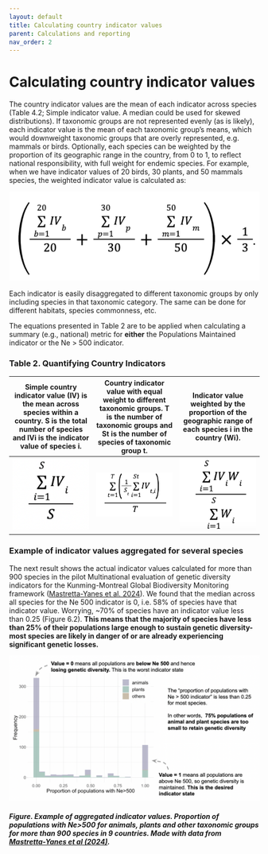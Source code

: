 ```yaml
---
layout: default
title: Calculating country indicator values
parent: Calculations and reporting
nav_order: 2
---
```


# Calculating country indicator values

The country indicator values are the mean of each indicator across species (Table 4.2; Simple indicator value. A median could be used for skewed distributions). If taxonomic groups are not represented evenly (as is likely), each indicator value is the mean of each taxonomic group’s means, which would downweight taxonomic groups that are overly represented, e.g. mammals or birds. Optionally, each species can be weighted by the proportion of its geographic range in the country, from 0 to 1, to reflect national responsibility, with full weight for endemic species. For example, when we have indicator values of 20 birds, 30 plants, and 50 mammals species, the weighted indicator value is calculated as:


![](equation_example_weighted.png) 

Each indicator is easily disaggregated to different taxonomic groups by only including species in that taxonomic category.  The same can be done for different habitats, species commonness, etc.

The equations presented in Table 2 are to be applied when calculating a summary (e.g., national) metric for **either** the Populations Maintained indicator or the Ne > 500 indicator. 


### Table 2. Quantifying Country Indicators

<style>
table th:first-of-type {
    width: 33%;
}
table th:nth-of-type(2) {
    width: 33%;
}
table th:nth-of-type(3) {
    width: 33%;
}
</style>


| Simple country indicator value (IV) is the mean across species within a country. S is the total number of species and IVi is the indicator value of species i. <br>  | Country indicator value with equal weight to different taxonomic groups. T is the number of taxonomic groups and St is the number of species of taxonomic group t.   | Indicator value weighted by the proportion of the geographic range of each species i in the country (Wi). |
|----------------------------------------------------------------------------------------------------------------------------------------------------------------------|----------------------------------------------------------------------------------------------------------------------------------------------------------------------|-----------------------------------------------------------------------------------------------------------|
|                                                                           ![](equation_country_simple.png)                                                                         |                                                                      ![](equation_country_equalw.png)                                                                   |                                        ![](equation_country_georangew.png)                                      |


### Example of indicator values aggregated for several species 

The next result shows the actual indicator values calculated for more than 900 species in the pilot Multinational evaluation of genetic diversity indicators for the Kunming-Montreal Global Biodiversity Monitoring framework ([Mastretta-Yanes et al. 2024](https://ecoevorxiv.org/repository/view/6104/)). We found that the median across all species for the Ne 500 indicator is 0, i.e. 58% of species have that indicator value.  Worrying, ~70% of species have an indicator value less than 0.25 (Figure 6.2).  **This means that the majority of species have less than 25% of their populations large enough to sustain genetic diversity- most species are likely in danger of or are already experiencing significant genetic losses.**

 
![](Fig_pilot_indicatorvalues.png)
##### *Figure. Example of aggregated indicator values*. Proportion of populations with Ne>500 for animals, plants and other taxonomic groups for more than 900 species in 9 countries. Made with data from [Mastretta-Yanes et al (2024)](https://ecoevorxiv.org/repository/view/6104/).



